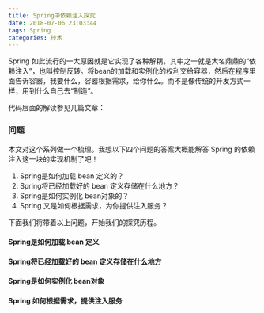 ```yaml
---
title: Spring中依赖注入探究
date: 2018-07-06 23:03:44
tags: Spring
categories: 技术
---
```


Spring 如此流行的一大原因就是它实现了各种解耦，其中之一就是大名鼎鼎的“依赖注入”，也叫控制反转。将bean的加载和实例化的权利交给容器，然后在程序里面告诉容器，我要什么，容器根据需求，给你什么。而不是像传统的开发方式一样，用到什么自己去“制造”。

<!--more-->

代码层面的解读参见几篇文章：



### 问题

本文对这个系列做一个梳理。我想以下四个问题的答案大概能解答 Spring 的依赖注入这一块的实现机制了吧！

1. Spring是如何加载 bean 定义的？
2. Spring将已经加载好的 bean 定义存储在什么地方？
3. Spring是如何实例化 bean对象的？
4. Spring 又是如何根据需求，为你提供注入服务？

下面我们将带着以上问题，开始我们的探究历程。

#### Spring是如何加载 bean 定义



#### Spring将已经加载好的 bean 定义存储在什么地方



#### Spring是如何实例化 bean对象



#### Spring 如何根据需求，提供注入服务

